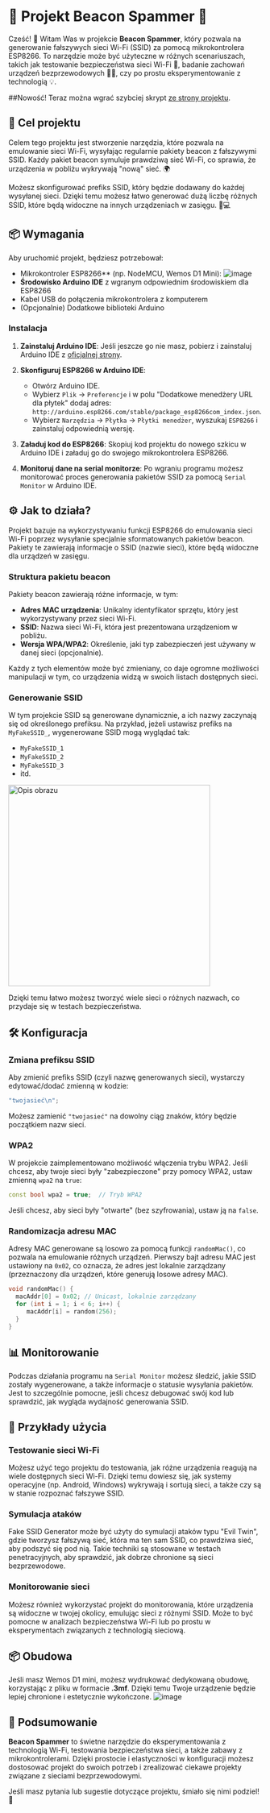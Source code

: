 # 📡 Projekt Beacon Spammer 🚀
Cześć! 👋 Witam Was w projekcie **Beacon Spammer**, który pozwala na generowanie fałszywych sieci Wi-Fi (SSID) za pomocą mikrokontrolera ESP8266. To narzędzie może być użyteczne w różnych scenariuszach, takich jak testowanie bezpieczeństwa sieci Wi-Fi 🔐, badanie zachowań urządzeń bezprzewodowych 🧑‍💻, czy po prostu eksperymentowanie z technologią 💡.

##Nowość!
Teraz można wgrać szybciej skrypt [ze strony projektu](https://qbaa134.github.io/Beacon-Spammer).
## 🎯 Cel projektu

Celem tego projektu jest stworzenie narzędzia, które pozwala na emulowanie sieci Wi-Fi, wysyłając regularnie pakiety beacon z fałszywymi SSID. Każdy pakiet beacon symuluje prawdziwą sieć Wi-Fi, co sprawia, że urządzenia w pobliżu wykrywają "nową" sieć. 🌍

Możesz skonfigurować prefiks SSID, który będzie dodawany do każdej wysyłanej sieci. Dzięki temu możesz łatwo generować dużą liczbę różnych SSID, które będą widoczne na innych urządzeniach w zasięgu. 📱💻

## 📦 Wymagania

Aby uruchomić projekt, będziesz potrzebował:
- Mikrokontroler ESP8266** (np. NodeMCU, Wemos D1 Mini):
![image](https://github.com/user-attachments/assets/6d378cec-3d35-4e42-a325-15104f413880)
- **Środowisko Arduino IDE** z wgranym odpowiednim środowiskiem dla ESP8266
- Kabel USB do połączenia mikrokontrolera z komputerem
- (Opcjonalnie) Dodatkowe biblioteki Arduino

### Instalacja

1. **Zainstaluj Arduino IDE**: Jeśli jeszcze go nie masz, pobierz i zainstaluj Arduino IDE z [oficjalnej strony](https://www.arduino.cc/en/software).
   
2. **Skonfiguruj ESP8266 w Arduino IDE**:
   - Otwórz Arduino IDE.
   - Wybierz `Plik` → `Preferencje` i w polu "Dodatkowe menedżery URL dla płytek" dodaj adres: `http://arduino.esp8266.com/stable/package_esp8266com_index.json`.
   - Wybierz `Narzędzia` → `Płytka` → `Płytki menedżer`, wyszukaj `ESP8266` i zainstaluj odpowiednią wersję.
   
3. **Załaduj kod do ESP8266**: Skopiuj kod projektu do nowego szkicu w Arduino IDE i załaduj go do swojego mikrokontrolera ESP8266.

4. **Monitoruj dane na serial monitorze**: Po wgraniu programu możesz monitorować proces generowania pakietów SSID za pomocą `Serial Monitor` w Arduino IDE.

## ⚙️ Jak to działa?

Projekt bazuje na wykorzystywaniu funkcji ESP8266 do emulowania sieci Wi-Fi poprzez wysyłanie specjalnie sformatowanych pakietów beacon. Pakiety te zawierają informacje o SSID (nazwie sieci), które będą widoczne dla urządzeń w zasięgu.

### Struktura pakietu beacon

Pakiety beacon zawierają różne informacje, w tym:

- **Adres MAC urządzenia**: Unikalny identyfikator sprzętu, który jest wykorzystywany przez sieci Wi-Fi.
- **SSID**: Nazwa sieci Wi-Fi, która jest prezentowana urządzeniom w pobliżu.
- **Wersja WPA/WPA2**: Określenie, jaki typ zabezpieczeń jest używany w danej sieci (opcjonalnie).

Każdy z tych elementów może być zmieniany, co daje ogromne możliwości manipulacji w tym, co urządzenia widzą w swoich listach dostępnych sieci.

### Generowanie SSID

W tym projekcie SSID są generowane dynamicznie, a ich nazwy zaczynają się od określonego prefiksu. Na przykład, jeżeli ustawisz prefiks na `MyFakeSSID_`, wygenerowane SSID mogą wyglądać tak:

- `MyFakeSSID_1`
- `MyFakeSSID_2`
- `MyFakeSSID_3`
- itd.
<img src="https://github.com/user-attachments/assets/221b3a9a-a3d4-42a1-ae6d-21971daa90ac" alt="Opis obrazu" width="400"/>

Dzięki temu łatwo możesz tworzyć wiele sieci o różnych nazwach, co przydaje się w testach bezpieczeństwa.

## 🛠️ Konfiguracja

### Zmiana prefiksu SSID

Aby zmienić prefiks SSID (czyli nazwę generowanych sieci), wystarczy edytować/dodać zmienną w kodzie:

```cpp
"twojasieć\n";
```

Możesz zamienić `"twojasieć"` na dowolny ciąg znaków, który będzie początkiem nazw sieci.

### WPA2

W projekcie zaimplementowano możliwość włączenia trybu WPA2. Jeśli chcesz, aby twoje sieci były "zabezpieczone" przy pomocy WPA2, ustaw zmienną `wpa2` na `true`:

```cpp
const bool wpa2 = true;  // Tryb WPA2
```

Jeśli chcesz, aby sieci były "otwarte" (bez szyfrowania), ustaw ją na `false`.

### Randomizacja adresu MAC

Adresy MAC generowane są losowo za pomocą funkcji `randomMac()`, co pozwala na emulowanie różnych urządzeń. Pierwszy bajt adresu MAC jest ustawiony na `0x02`, co oznacza, że adres jest lokalnie zarządzany (przeznaczony dla urządzeń, które generują losowe adresy MAC).

```cpp
void randomMac() {
  macAddr[0] = 0x02; // Unicast, lokalnie zarządzany
  for (int i = 1; i < 6; i++) {
     macAddr[i] = random(256);
  }
}
```

## 📊 Monitorowanie

Podczas działania programu na `Serial Monitor` możesz śledzić, jakie SSID zostały wygenerowane, a także informacje o statusie wysyłania pakietów. Jest to szczególnie pomocne, jeśli chcesz debugować swój kod lub sprawdzić, jak wygląda wydajność generowania SSID.

## 🧰 Przykłady użycia

### Testowanie sieci Wi-Fi

Możesz użyć tego projektu do testowania, jak różne urządzenia reagują na wiele dostępnych sieci Wi-Fi. Dzięki temu dowiesz się, jak systemy operacyjne (np. Android, Windows) wykrywają i sortują sieci, a także czy są w stanie rozpoznać fałszywe SSID.

### Symulacja ataków

Fake SSID Generator może być użyty do symulacji ataków typu "Evil Twin", gdzie tworzysz fałszywą sieć, która ma ten sam SSID, co prawdziwa sieć, aby podszyć się pod nią. Takie techniki są stosowane w testach penetracyjnych, aby sprawdzić, jak dobrze chronione są sieci bezprzewodowe.

### Monitorowanie sieci

Możesz również wykorzystać projekt do monitorowania, które urządzenia są widoczne w twojej okolicy, emulując sieci z różnymi SSID. Może to być pomocne w analizach bezpieczeństwa Wi-Fi lub po prostu w eksperymentach związanych z technologią sieciową.

## 📦 Obudowa
Jeśli masz Wemos D1 mini, możesz wydrukować dedykowaną obudowę, korzystając z pliku w formacie **.3mf**. Dzięki temu Twoje urządzenie będzie lepiej chronione i estetycznie wykończone.
![image](https://github.com/user-attachments/assets/a028a3a8-ed1c-46cb-9f28-6c569c86478f)

## 🌟 Podsumowanie

**Beacon Spammer** to świetne narzędzie do eksperymentowania z technologią Wi-Fi, testowania bezpieczeństwa sieci, a także zabawy z mikrokontrolerami. Dzięki prostocie i elastyczności w konfiguracji możesz dostosować projekt do swoich potrzeb i zrealizować ciekawe projekty związane z sieciami bezprzewodowymi.

Jeśli masz pytania lub sugestie dotyczące projektu, śmiało się nimi podziel! 🚀
